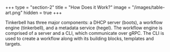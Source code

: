 +++
type = "section-2"
title = "How Does it Work?"
image = "/images/table-art.png"
hidden = true
+++

Tinkerbell has three major components: a DHCP server (boots), a workflow engine (tinkerbell), and a metadata service (hegel). The workflow engine is comprised of a server and a CLI, which communicate over gRPC. The CLI is used to create a workflow along with its building blocks, templates and targets.
